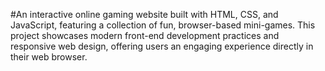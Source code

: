 #An interactive online gaming website built with HTML, CSS, and JavaScript, featuring a collection of fun, browser-based mini-games. This project showcases modern front-end development practices and responsive web design, offering users an engaging experience directly in their web browser.



